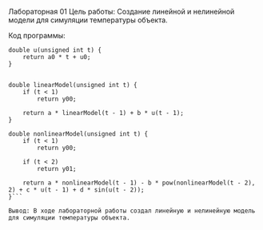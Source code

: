 Лабораторная 01
Цель работы: Создание линейной и нелинейной модели для симуляции температуры объекта.

Код программы:
```
double u(unsigned int t) {
	return a0 * t + u0;
}


double linearModel(unsigned int t) {
	if (t < 1)
		return y00;

	return a * linearModel(t - 1) + b * u(t - 1);
}

double nonlinearModel(unsigned int t) {
	if (t < 1)
		return y00;

	if (t < 2)
		return y01;

	return a * nonlinearModel(t - 1) - b * pow(nonlinearModel(t - 2), 2) + c * u(t - 1) + d * sin(u(t - 2));
}```

Вывод: В ходе лабораторной работы создал линейную и нелинейную модель для симуляции температуры объекта.